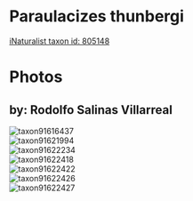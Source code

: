 
Paraulacizes thunbergi
======================
  
[iNaturalist taxon id: 805148](https://www.inaturalist.org/taxa/805148)
# Photos

## by: Rodolfo Salinas Villarreal
  
![taxon91616437](https://inaturalist-open-data.s3.amazonaws.com/photos/98249538/medium.jpeg)  
![taxon91621994](https://inaturalist-open-data.s3.amazonaws.com/photos/98256437/medium.jpg)  
![taxon91622234](https://inaturalist-open-data.s3.amazonaws.com/photos/98256737/medium.jpg)  
![taxon91622418](https://inaturalist-open-data.s3.amazonaws.com/photos/98256964/medium.jpg)  
![taxon91622422](https://inaturalist-open-data.s3.amazonaws.com/photos/98256968/medium.jpg)  
![taxon91622426](https://inaturalist-open-data.s3.amazonaws.com/photos/98256972/medium.jpg)  
![taxon91622427](https://inaturalist-open-data.s3.amazonaws.com/photos/98256970/medium.jpg)